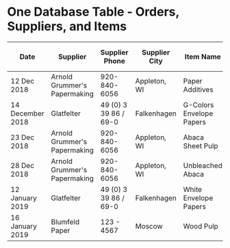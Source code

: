# One Database Table - Orders, Suppliers, and Items

<div class="tiny">

<table>
<thead>
<tr>
<th>Date</th>
<th>Supplier</th>
<th>Supplier Phone</th>
<th>Supplier City</th>
<th>Item Name</th>
<th>Item Amount</th>
<th>Item Unit</th>
<th>Item Unit Cost</th>
<th>Item Total Cost</th>
<th>Shipping Status</th>
</tr>
</thead>
<tbody><tr>
<td>12 Dec 2018</td>
<td>Arnold Grummer's Papermaking</td>
<td>920-840-6056</td>
<td>Appleton, WI</td>
<td>Paper Additives</td>
<td>10</td>
<td>lbs</td>
<td>$3.85</td>
<td>$38.50</td>
<td>Delivered</td>
</tr>
<tr>
<td>14 December 2018</td>
<td>Glatfelter</td>
<td>49 (0) 3 39 86 / 69-0</td>
<td>Falkenhagen</td>
<td>G-Colors Envelope Papers</td>
<td>2000</td>
<td>lbs</td>
<td>$0.62</td>
<td>$1240.00</td>
<td>Preparing</td>
</tr>
<tr>
<td>23 Dec 2018</td>
<td>Arnold Grummer's Papermaking</td>
<td>920-840-6056</td>
<td>Appleton, WI</td>
<td>Abaca Sheet Pulp</td>
<td>50</td>
<td>lbs</td>
<td>$11.20</td>
<td>$560.00</td>
<td>Shipped</td>
</tr>
<tr>
<td>28 Dec 2018</td>
<td>Arnold Grummer's Papermaking</td>
<td>920-840-6056</td>
<td>Appleton, WI</td>
<td>Unbleached Abaca</td>
<td>1</td>
<td>Bale</td>
<td>$1499.00</td>
<td>$1499.00</td>
<td>Shipped</td>
</tr>
<tr>
<td>12 January 2019</td>
<td>Glatfelter</td>
<td>49 (0) 3 39 86 / 69-0</td>
<td>Falkenhagen</td>
<td>White Envelope Papers</td>
<td>2000</td>
<td>lbs</td>
<td>$0.52</td>
<td>$1040.00</td>
<td>Preparing</td>
</tr>
<tr>
<td>16 January 2019</td>
<td>Blumfeld Paper</td>
<td>123 - 4567</td>
<td>Moscow</td>
<td>Wood Pulp</td>
<td>1000</td>
<td>lbs</td>
<td>$0.20</td>
<td>$200.00</td>
<td>Shipped</td>
</tr>
</tbody></table>

</div>